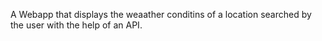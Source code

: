A Webapp that displays the weaather conditins of a location searched by the user with the help of an API.
